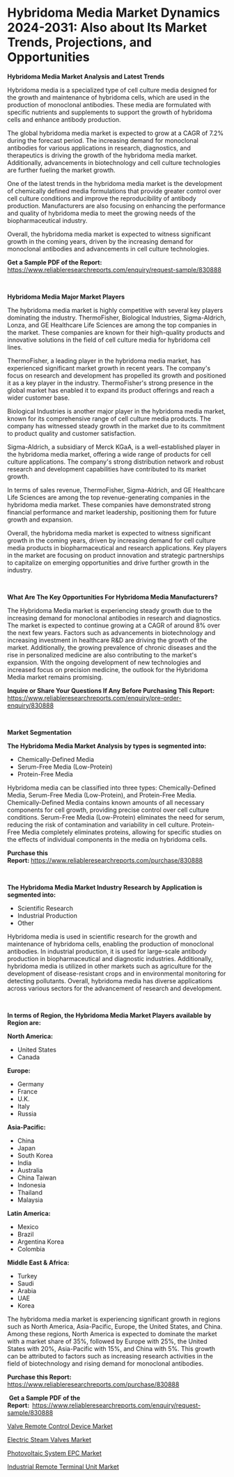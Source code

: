 <p><h1>Hybridoma Media Market Dynamics 2024-2031: Also about Its Market Trends, Projections, and Opportunities</h1></p><p><strong>Hybridoma Media Market Analysis and Latest Trends</strong></p>
<p><p>Hybridoma media is a specialized type of cell culture media designed for the growth and maintenance of hybridoma cells, which are used in the production of monoclonal antibodies. These media are formulated with specific nutrients and supplements to support the growth of hybridoma cells and enhance antibody production.</p><p>The global hybridoma media market is expected to grow at a CAGR of 7.2% during the forecast period. The increasing demand for monoclonal antibodies for various applications in research, diagnostics, and therapeutics is driving the growth of the hybridoma media market. Additionally, advancements in biotechnology and cell culture technologies are further fueling the market growth.</p><p>One of the latest trends in the hybridoma media market is the development of chemically defined media formulations that provide greater control over cell culture conditions and improve the reproducibility of antibody production. Manufacturers are also focusing on enhancing the performance and quality of hybridoma media to meet the growing needs of the biopharmaceutical industry.</p><p>Overall, the hybridoma media market is expected to witness significant growth in the coming years, driven by the increasing demand for monoclonal antibodies and advancements in cell culture technologies.</p></p>
<p><strong>Get a Sample PDF of the Report:&nbsp;</strong> <a href="https://www.reliableresearchreports.com/enquiry/request-sample/830888">https://www.reliableresearchreports.com/enquiry/request-sample/830888</a></p>
<p>&nbsp;</p>
<p><strong>Hybridoma Media Major Market Players</strong></p>
<p><p>The hybridoma media market is highly competitive with several key players dominating the industry. ThermoFisher, Biological Industries, Sigma-Aldrich, Lonza, and GE Healthcare Life Sciences are among the top companies in the market. These companies are known for their high-quality products and innovative solutions in the field of cell culture media for hybridoma cell lines.</p><p>ThermoFisher, a leading player in the hybridoma media market, has experienced significant market growth in recent years. The company's focus on research and development has propelled its growth and positioned it as a key player in the industry. ThermoFisher's strong presence in the global market has enabled it to expand its product offerings and reach a wider customer base.</p><p>Biological Industries is another major player in the hybridoma media market, known for its comprehensive range of cell culture media products. The company has witnessed steady growth in the market due to its commitment to product quality and customer satisfaction.</p><p>Sigma-Aldrich, a subsidiary of Merck KGaA, is a well-established player in the hybridoma media market, offering a wide range of products for cell culture applications. The company's strong distribution network and robust research and development capabilities have contributed to its market growth.</p><p>In terms of sales revenue, ThermoFisher, Sigma-Aldrich, and GE Healthcare Life Sciences are among the top revenue-generating companies in the hybridoma media market. These companies have demonstrated strong financial performance and market leadership, positioning them for future growth and expansion.</p><p>Overall, the hybridoma media market is expected to witness significant growth in the coming years, driven by increasing demand for cell culture media products in biopharmaceutical and research applications. Key players in the market are focusing on product innovation and strategic partnerships to capitalize on emerging opportunities and drive further growth in the industry.</p></p>
<p>&nbsp;</p>
<p><strong>What Are The Key Opportunities For Hybridoma Media Manufacturers?</strong></p>
<p><p>The Hybridoma Media market is experiencing steady growth due to the increasing demand for monoclonal antibodies in research and diagnostics. The market is expected to continue growing at a CAGR of around 8% over the next few years. Factors such as advancements in biotechnology and increasing investment in healthcare R&D are driving the growth of the market. Additionally, the growing prevalence of chronic diseases and the rise in personalized medicine are also contributing to the market's expansion. With the ongoing development of new technologies and increased focus on precision medicine, the outlook for the Hybridoma Media market remains promising.</p></p>
<p><strong>Inquire or Share Your Questions If Any Before Purchasing This Report:</strong> <a href="https://www.reliableresearchreports.com/enquiry/pre-order-enquiry/830888">https://www.reliableresearchreports.com/enquiry/pre-order-enquiry/830888</a></p>
<p>&nbsp;</p>
<p><strong>Market Segmentation</strong></p>
<p><strong>The Hybridoma Media Market Analysis by types is segmented into:</strong></p>
<p><ul><li>Chemically-Defined Media</li><li>Serum-Free Media (Low-Protein)</li><li>Protein-Free Media</li></ul></p>
<p><p>Hybridoma media can be classified into three types: Chemically-Defined Media, Serum-Free Media (Low-Protein), and Protein-Free Media. Chemically-Defined Media contains known amounts of all necessary components for cell growth, providing precise control over cell culture conditions. Serum-Free Media (Low-Protein) eliminates the need for serum, reducing the risk of contamination and variability in cell culture. Protein-Free Media completely eliminates proteins, allowing for specific studies on the effects of individual components in the media on hybridoma cells.</p></p>
<p><strong>Purchase this Report:&nbsp;</strong><a href="https://www.reliableresearchreports.com/purchase/830888">https://www.reliableresearchreports.com/purchase/830888</a></p>
<p>&nbsp;</p>
<p><strong>The Hybridoma Media Market Industry Research by Application is segmented into:</strong></p>
<p><ul><li>Scientific Research</li><li>Industrial Production</li><li>Other</li></ul></p>
<p><p>Hybridoma media is used in scientific research for the growth and maintenance of hybridoma cells, enabling the production of monoclonal antibodies. In industrial production, it is used for large-scale antibody production in biopharmaceutical and diagnostic industries. Additionally, hybridoma media is utilized in other markets such as agriculture for the development of disease-resistant crops and in environmental monitoring for detecting pollutants. Overall, hybridoma media has diverse applications across various sectors for the advancement of research and development.</p></p>
<p>&nbsp;</p>
<p><strong>In terms of Region, the Hybridoma Media Market Players available by Region are:</strong></p>
<p>
    <p> <strong> North America: </strong>
        <ul>
            <li>United States</li>
            <li>Canada</li>
        </ul>
        </p> 
    <p> <strong> Europe: </strong>
        <ul>
            <li>Germany</li>
            <li>France</li>
            <li>U.K.</li>
            <li>Italy</li>
            <li>Russia</li>
        </ul>
        </p> 
    <p> <strong> Asia-Pacific: </strong>
        <ul>
            <li>China</li>
            <li>Japan</li>
            <li>South Korea</li>
            <li>India</li>
            <li>Australia</li>
            <li>China Taiwan</li>
            <li>Indonesia</li>
            <li>Thailand</li>
            <li>Malaysia</li>
        </ul>
        </p> 
    <p> <strong> Latin America: </strong>
        <ul>
            <li>Mexico</li>
            <li>Brazil</li>
            <li>Argentina Korea</li>
            <li>Colombia</li>
        </ul>
        </p> 
    <p> <strong> Middle East & Africa: </strong>
        <ul>
            <li>Turkey</li>
            <li>Saudi</li>
            <li>Arabia</li>
            <li>UAE</li>
            <li>Korea</li>
        </ul>
    </p>
    </p>
<p><p>The hybridoma media market is experiencing significant growth in regions such as North America, Asia-Pacific, Europe, the United States, and China. Among these regions, North America is expected to dominate the market with a market share of 35%, followed by Europe with 25%, the United States with 20%, Asia-Pacific with 15%, and China with 5%. This growth can be attributed to factors such as increasing research activities in the field of biotechnology and rising demand for monoclonal antibodies.</p></p>
<p><strong>Purchase this Report: </strong><a href="https://www.reliableresearchreports.com/purchase/830888">https://www.reliableresearchreports.com/purchase/830888</a></p>
<p>&nbsp;<strong>Get a Sample PDF of the Report:&nbsp;&nbsp;</strong><a href="https://www.reliableresearchreports.com/enquiry/request-sample/830888">https://www.reliableresearchreports.com/enquiry/request-sample/830888</a></p>
<p><strong></strong></p>
<p><p><a href="https://view.publitas.com/reportprime-1/valve-remote-control-device-market-dynamics-2023-2030-also-about-its-market-trends-projections-and-opportunities/">Valve Remote Control Device Market</a></p><p><a href="https://view.publitas.com/reportprime-1/electric-steam-valves-market-challenges-opportunities-and-growth-drivers-and-major-market-players-forecasted-for-period-from-2023-2030/">Electric Steam Valves Market</a></p><p><a href="https://funky-papaya-cf4.notion.site/Photovoltaic-System-EPC-Market-Growth-Market-Trends-COVID-19-Impact-and-Forecasts-for-period-from-bf7ffc367ac04c329b8cbabdf2c1e771">Photovoltaic System EPC Market</a></p><p><a href="https://view.publitas.com/reportprime-1/industrial-remote-terminal-unit-market-size-and-growth-market-segmentation-regional-and-country-breakdowns-and-market-trends-for-period-from-2023-2030/">Industrial Remote Terminal Unit Market</a></p></p>